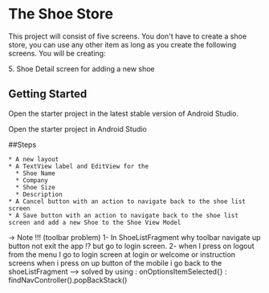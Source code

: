 # The Shoe Store

This project will consist of five screens. You don't have to create a shoe store, you can use any other item as long as you create the following screens. You will be creating:

[//]: # (1. Login screen: Email and password fields and labels plus create and login buttons)
[//]: # (2. Welcome onboarding screen)
[//]: # (3. Instructions onboarding screen)
[//]: # (4. Shoe Listing screen)
5. Shoe Detail screen for adding a new shoe

## Getting Started

Open the starter project in the latest stable version of Android Studio.

Open the starter project in Android Studio

##Steps

[//]: # (1. Open the starter project in Android Studio)

[//]: # (2. Add the navigation libraries to the app build.gradle file)

[//]: # (3. Add the safe-arg plugin to the main and app build.gradle file)

[//]: # (4. Create a new navigation xml file)

[//]: # (5. Create a new Login destination.)

[//]: # (   * Include email and password labels )

[//]: # (   - Include email and password fields)
[//]: # (   - Create buttons for creating a new login and logging in with an existing account)
[//]: # (   - Clicking either button should navigate to the Welcome Screen.)

[//]: # (6. Create a new Welcome screen destination that includes:)

[//]: # (   * A new layout)
[//]: # (   * At least 2 textviews)
[//]: # (   * A navigation button with actions to navigate to the instructions screen)

[//]: # (7. Create a new Instruction destination that includes:)

[//]: # ()
[//]: # (   * A new layout)

[//]: # (   * At least 2 textviews)

[//]: # (   * A navigation button with actions to navigate to the shoe list screen)

[//]: # (8. Create a class that extends ViewModel)

[//]: # (   *  Use a LiveData field that returns the list of shoes)

[//]: # (9. Create a new Shoe List destination that includes:)

[//]: # ()
[//]: # (   * A new layout)

[//]: # (   * A ScrollView)

[//]: # (   * A LinearLayout for Shoe Items)

[//]: # (   * A FloatingActionButton with an action to navigate to the shoe detail screen)

[//]: # (10. In MainActivity, setup the nav controller with the toolbar and an AppBarConfiguration.)

[//]: # (11. Create a new Shoe Detail destination that includes:)

    * A new layout
    * A TextView label and EditView for the
      * Shoe Name
      * Company
      * Shoe Size
      * Description
    * A Cancel button with an action to navigate back to the shoe list screen
    * A Save button with an action to navigate back to the shoe list screen and add a new Shoe to the Shoe View Model

[//]: # (12. Make sure you can’t go back to onboarding screens)

[//]: # (13. In the Shoe List screen:)

[//]: # ()
[//]: # (    * Use an Activity level ViewModel to hold a list of Shoes &#40;use by activityViewModels&#41;)

[//]: # (    * Observe the shoes variable from the ViewModel)

[//]: # (    * Use DataBindingUtil to inflate the shoe_list layout)

[//]: # (    * Add a new layout item into the scrollview for each shoe.)

[//]: # (17. create a beautiful layout Design)
[//]: # ({ Validation , Icons , FAB })

[//]: # (18. Navigation uses enter/exit animations)

-> Note !!! (toolbar problem)
    1- In ShoeListFragment why toolbar navigate up button not exit the app !? but go to login screen.
    2- when I press on logout from the menu I go to login screen
        at login or welcome or instruction screens when i press on up button of the mobile 
        i go back to the shoeListFragment --> solved by using : onOptionsItemSelected{} : findNavController().popBackStack() 
